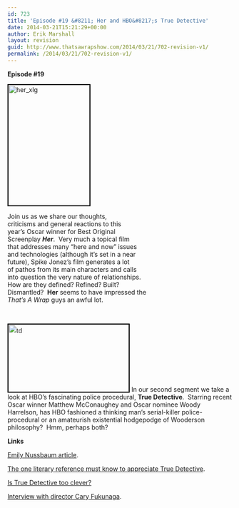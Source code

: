 ```yaml
---
id: 723
title: 'Episode #19 &#8211; Her and HBO&#8217;s True Detective'
date: 2014-03-21T15:21:29+00:00
author: Erik Marshall
layout: revision
guid: http://www.thatsawrapshow.com/2014/03/21/702-revision-v1/
permalink: /2014/03/21/702-revision-v1/
---
```

**Episode #19**

[<img class="alignleft  wp-image-704" style="border: 2px solid black;" alt="her_xlg" src="http://www.thatsawrapshow.com/wp-content/uploads/2014/03/her_xlg-202x300.jpg" width="182" height="270" srcset="http://www.thatsawrapshow.com/wp-content/uploads/2014/03/her_xlg-202x300.jpg 202w, http://www.thatsawrapshow.com/wp-content/uploads/2014/03/her_xlg-691x1024.jpg 691w, http://www.thatsawrapshow.com/wp-content/uploads/2014/03/her_xlg.jpg 1013w" sizes="(max-width: 182px) 100vw, 182px" />](http://www.thatsawrapshow.com/wp-content/uploads/2014/03/her_xlg.jpg)

Join us as we share our thoughts,  
criticisms and general reactions to this  
year&#8217;s Oscar winner for Best Original  
Screenplay _**Her**_.  Very much a topical film  
that addresses many &#8220;here and now&#8221; issues  
and technologies (although it&#8217;s set in a near  
future), Spike Jonez&#8217;s film generates a lot  
of pathos from its main characters and calls  
into question the very nature of relationships.  
How are they defined? Refined? Built?  
Dismantled?  **Her** seems to have impressed the  
_That&#8217;s A Wrap_ guys an awful lot.

&nbsp;

<img class="alignright  wp-image-703" style="color: #333333; font-style: normal; line-height: 24px; border: 2px solid black;" alt="td" src="http://www.thatsawrapshow.com/wp-content/uploads/2014/03/td-300x168.jpg" width="270" height="151" srcset="http://www.thatsawrapshow.com/wp-content/uploads/2014/03/td-300x168.jpg 300w, http://www.thatsawrapshow.com/wp-content/uploads/2014/03/td-500x281.jpg 500w, http://www.thatsawrapshow.com/wp-content/uploads/2014/03/td.jpg 640w" sizes="(max-width: 270px) 100vw, 270px" /> In our second segment we take a look at HBO&#8217;s fascinating police procedural, **True Detective**.  Starring recent Oscar winner Matthew McConaughey and Oscar nominee Woody Harrelson, has HBO fashioned a thinking man&#8217;s serial-killer police-procedural or an amateurish existential hodgepodge of Wooderson philosophy?  Hmm, perhaps both?

**Links**

[Emily Nussbaum article](http://www.newyorker.com/arts/critics/television/2014/03/03/140303crte_television_nussbaum?currentPage=1).

[The one literary reference must know to appreciate True Detective](http://io9.com/the-one-literary-reference-you-must-know-to-appreciate-1523076497).

[Is True Detective too clever?](http://observer.com/2014/02/time-is-a-flat-circle-true-detective-too-clever-by-a-shade/)

[Interview with director Cary Fukunaga](http://www.thedailybeast.com/articles/2014/02/26/true-detective-director-cary-fukunaga-s-journey-from-pro-snowboarder-to-hollywood-s-most-wanted.html).